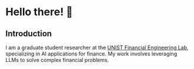 # Hello there! 👋

## Introduction

I am a graduate student researcher at the [UNIST Financial Engineering Lab](https://your-lab-website.com), specializing in AI applications for finance. My work involves leveraging LLMs to solve complex financial problems.
